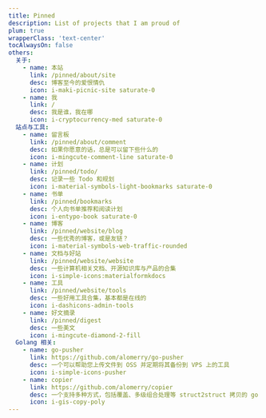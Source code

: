 ```yaml
---
title: Pinned
description: List of projects that I am proud of
plum: true
wrapperClass: 'text-center'
tocAlwaysOn: false
others:
  关于:
    - name: 本站
      link: /pinned/about/site
      desc: 博客至今的爱恨情仇
      icon: i-maki-picnic-site saturate-0
    - name: 我
      link: /
      desc: 我是谁，我在哪
      icon: i-cryptocurrency-med saturate-0
  站点与工具:
    - name: 留言板
      link: /pinned/about/comment
      desc: 如果你愿意的话，总是可以留下些什么的
      icon: i-mingcute-comment-line saturate-0
    - name: 计划
      link: /pinned/todo/
      desc: 记录一些 Todo 和规划
      icon: i-material-symbols-light-bookmarks saturate-0
    - name: 书单
      link: /pinned/bookmarks
      desc: 个人向书单推荐和阅读计划
      icon: i-entypo-book saturate-0
    - name: 博客
      link: /pinned/website/blog
      desc: 一些优秀的博客，或是友链？
      icon: i-material-symbols-web-traffic-rounded
    - name: 文档与好站
      link: /pinned/website/website
      desc: 一些计算机相关文档、开源知识库与产品的合集
      icon: i-simple-icons:materialformkdocs
    - name: 工具
      link: /pinned/website/tools
      desc: 一些好用工具合集，基本都是在线的
      icon: i-dashicons-admin-tools
    - name: 好文摘录
      link: /pinned/digest
      desc: 一些美文
      icon: i-mingcute-diamond-2-fill
  Golang 相关:
    - name: go-pusher
      link: https://github.com/alomerry/go-pusher
      desc: 一个可以帮助您上传文件到 OSS 并定期将其备份到 VPS 上的工具
      icon: i-simple-icons-pusher
    - name: copier
      link: https://github.com/alomerry/copier
      desc: 一个支持多种方式，包括覆盖、多级组合处理等 struct2struct 拷贝的 go 工具包
      icon: i-gis-copy-poly
---
```


<!-- @layout-full-width -->

<ListOthers :others="frontmatter.others" />
